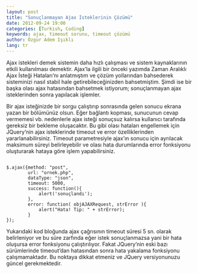 ```yaml
---
layout: post
title: "Sonuçlanmayan Ajax İsteklerinin Çözümü"
date: 2012-09-24 19:00
categories: [Turkish, Coding]
keywords: ajax, timeout sorunu, timeout çözümü
author: Özgür Adem Işıklı
lang: tr
---
```


Ajax istekleri demek sistemin daha hızlı çalışması ve sistem kaynaklarının etkili kullanılması demektir. Ajax’la ilgili bir önceki yazımda Zaman Aralıklı Ajax İsteği Hataları‘nı anlatmıştım ve çözüm yollarından bahsederek sisteminizi nasıl stabil hale getirebileceğinizden bahsetmiştim. Şimdi ise bir başka olası ajax hatasından bahsetmek istiyorum; sonuçlanmayan ajax isteklerinden sonra yapılacak işlemler.

Bir ajax isteğinizde bir sorgu çalıştırıp sonrasında gelen sonucu ekrana yazan bir bölümünüz olsun. Eğer bağlantı kopması, sunucunun cevap vermemesi vb. nedenlerle ajax isteği sonuçsuz kalırsa kullanıcı tarafında gereksiz bir bekleme oluşacaktır. Bu gibi olası hataları engellemek için JQuery‘nin ajax isteklerinde timeout ve error özelliklerinden yararlanabilirsiniz. Timeout parametresiyle ajax’ın sonucu için ayrılacak maksimum süreyi belirleyebilir ve olası hata durumlarında error fonksiyonu oluşturarak hataya göre işlem yapabilirsiniz.

<pre><code class="language-js">
$.ajax({method: "post",
        url: "ornek.php",
        dataType: "json",
        timeout: 5000,
        success: function(){
            alert('sonuçlandı');
        },
        error: function( objAJAXRequest, strError ){
            alert("Hata! Tip: " + strError);
        }
});
</code></pre>

Yukarıdaki kod bloğunda ajax çağrısının timeout süresi 5 sn. olarak belirleniyor ve bu süre zarfında eğer istek sonuçlanmazsa yani bir hata oluşursa error fonksiyonu çalıştırılıyor. Fakat JQuery’nin eski bazı sürümlerinde timeout’dan hatasından sonra hata yakalama fonksiyonu çalışmamaktadır. Bu noktaya dikkat etmeniz ve JQuery versiyonunuzu güncel gerekmektedir.
